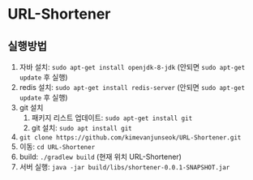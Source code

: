 

# URL-Shortener

## 실행방법

1. 자바 설치: `sudo apt-get install openjdk-8-jdk` (안되면 `sudo apt-get update` 후 실행)
2. redis 설치: `sudo apt-get install redis-server` (안되면 `sudo apt-get update` 후 실행)
3. git 설치
   1. 패키지 리스트 업데이트: `sudo apt-get install git`
   2. git 설치:  `sudo apt install git`
4. `git clone https://github.com/kimevanjunseok/URL-Shortener.git`
5. 이동: `cd URL-Shortener`
6. build: `./gradlew build`  (현재 위치 URL-Shortener)
7. 서버 실행: `java -jar build/libs/shortener-0.0.1-SNAPSHOT.jar`